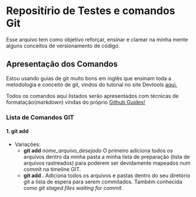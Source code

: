 # Repositírio de Testes e comandos Git
Esse arquivo tem como objetivo reforçar, ensinar e clarear na minha mente 
alguns conceitos de versionamento de código.

## Apresentação dos Comandos
Estou usando guias de git muito bons em inglês que ensinam
toda a metodologia e conceito de git, vindos do tutorial no site Devtools [aqui.](https://dev.to/gothamv/learn-the-basics-of-git-in-under-10-minutes-475c)

Todos os comandos aqui listados serão apresentados com
técnicas de formatação(*markdown*) vindas do próprio 
[Github Guides!](https://guides.github.com/features/mastering-markdown/)

### Lista de Comandos GIT

#### 1. **git add**
- Variações:
  - **git add** *nome_arquivo_desejado*
O primeiro adiciona todos os arquivos dentro da minha pasta
a minha lista de preparação (lista de arquivos rastreados) para poderem
ser devidamente mapeados num commit na timeline GIT.
  - **git add .**
Adiciona todos os arquivos e pastas dentro do seu diretório git a lista de espera para serem commitados. Também conhecida como *git staged files waiting for commit*.